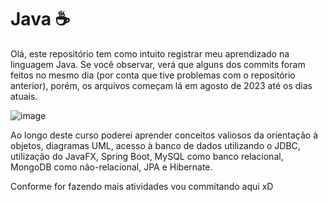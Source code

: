 # Java ☕
Olá, este repositório tem como intuito registrar meu aprendizado na linguagem Java. Se você observar, verá que alguns dos commits foram feitos no mesmo dia (por conta que tive problemas com o repositório anterior), porém, os arquivos começam lá em agosto de 2023 até os dias atuais.

![image](https://github.com/iagomauricioo/Java/assets/118476701/28f0f113-a6d2-41ea-8b07-08fc2e9a05be)

Ao longo deste curso poderei aprender conceitos valiosos da orientação à objetos, diagramas UML, acesso à banco de dados utilizando o JDBC, utilização do JavaFX, Spring Boot, MySQL como banco relacional, MongoDB como não-relacional, JPA e Hibernate.


Conforme for fazendo mais atividades vou commitando aqui xD 
